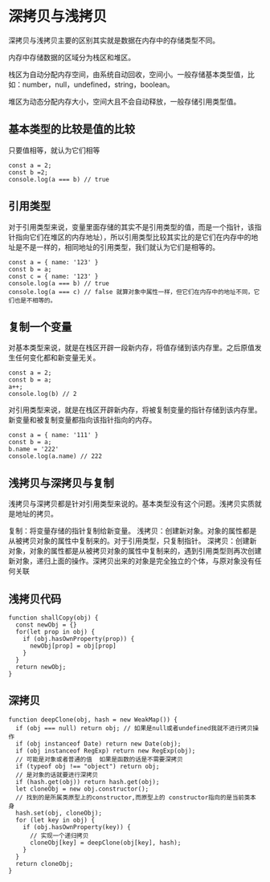 # 深拷贝与浅拷贝

深拷贝与浅拷贝主要的区别其实就是数据在内存中的存储类型不同。

内存中存储数据的区域分为栈区和堆区。

栈区为自动分配内存空间，由系统自动回收，空间小。一般存储基本类型值，比如：number，null，undefined，string，boolean。

堆区为动态分配内存大小，空间大且不会自动释放，一般存储引用类型值。

## 基本类型的比较是值的比较

只要值相等，就认为它们相等

```
const a = 2;
const b =2;
console.log(a === b) // true
```

## 引用类型

对于引用类型来说，变量里面存储的其实不是引用类型的值，而是一个指针，该指针指向它们在堆区的内存地址），所以引用类型比较其实比的是它们在内存中的地址是不是一样的，相同地址的引用类型，我们就认为它们是相等的。

```
const a = { name: '123' }
const b = a;
const c = { name: '123' }
console.log(a === b) // true
console.log(a === c) // false 就算对象中属性一样，但它们在内存中的地址不同，它们也是不相等的。
```

## 复制一个变量

对基本类型来说，就是在栈区开辟一段新内存，将值存储到该内存里。之后原值发生任何变化都和新变量无关。

```
const a = 2;
const b = a;
a++;
console.log(b) // 2
```

对引用类型来说，就是在栈区开辟新内存，将被复制变量的指针存储到该内存里。新变量和被复制变量都指向该指针指向的内存。

```
const a = { name: '111' }
const b = a;
b.name = '222'
console.log(a.name) // 222
```

## 浅拷贝与深拷贝与复制

浅拷贝与深拷贝都是针对引用类型来说的。基本类型没有这个问题。浅拷贝实质就是地址的拷贝。

复制：将变量存储的指针复制给新变量。
浅拷贝：创建新对象。对象的属性都是从被拷贝对象的属性中复制来的。对于引用类型，只复制指针。
深拷贝：创建新对象，对象的属性都是从被拷贝对象的属性中复制来的，遇到引用类型则再次创建新对象，递归上面的操作。深拷贝出来的对象是完全独立的个体，与原对象没有任何关联

## 浅拷贝代码

```
function shallCopy(obj) {
  const newObj = {}
  for(let prop in obj) {
    if (obj.hasOwnProperty(prop)) {
      newObj[prop] = obj[prop]
    }
  }
  return newObj;
}
```

## 深拷贝

```
function deepClone(obj, hash = new WeakMap()) {
  if (obj === null) return obj; // 如果是null或者undefined我就不进行拷贝操作
  if (obj instanceof Date) return new Date(obj);
  if (obj instanceof RegExp) return new RegExp(obj);
  // 可能是对象或者普通的值  如果是函数的话是不需要深拷贝
  if (typeof obj !== "object") return obj;
  // 是对象的话就要进行深拷贝
  if (hash.get(obj)) return hash.get(obj);
  let cloneObj = new obj.constructor();
  // 找到的是所属类原型上的constructor,而原型上的 constructor指向的是当前类本身
  hash.set(obj, cloneObj);
  for (let key in obj) {
    if (obj.hasOwnProperty(key)) {
      // 实现一个递归拷贝
      cloneObj[key] = deepClone(obj[key], hash);
    }
  }
  return cloneObj;
}
```
